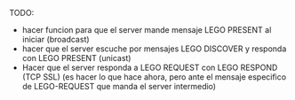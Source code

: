 TODO:
- hacer funcion para que el server mande mensaje LEGO PRESENT al iniciar (broadcast)
- hacer que el server escuche por mensajes LEGO DISCOVER y responda con LEGO PRESENT (unicast)
- Hacer que el server responda a LEGO REQUEST con LEGO RESPOND (TCP SSL) (es hacer lo que hace ahora, pero ante el mensaje especifico de LEGO-REQUEST que manda el server intermedio)